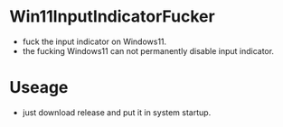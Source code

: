 # Win11InputIndicatorFucker
- fuck the input indicator on Windows11.
- the fucking Windows11 can not permanently disable input indicator.
# Useage
- just download release and put it in system startup.
